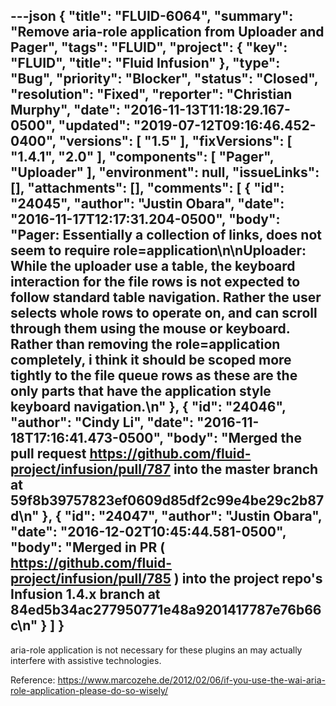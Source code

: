 ---json
{
  "title": "FLUID-6064",
  "summary": "Remove aria-role application from Uploader and Pager",
  "tags": "FLUID",
  "project": {
    "key": "FLUID",
    "title": "Fluid Infusion"
  },
  "type": "Bug",
  "priority": "Blocker",
  "status": "Closed",
  "resolution": "Fixed",
  "reporter": "Christian Murphy",
  "date": "2016-11-13T11:18:29.167-0500",
  "updated": "2019-07-12T09:16:46.452-0400",
  "versions": [
    "1.5"
  ],
  "fixVersions": [
    "1.4.1",
    "2.0"
  ],
  "components": [
    "Pager",
    "Uploader"
  ],
  "environment": null,
  "issueLinks": [],
  "attachments": [],
  "comments": [
    {
      "id": "24045",
      "author": "Justin Obara",
      "date": "2016-11-17T12:17:31.204-0500",
      "body": "Pager: Essentially a collection of links, does not seem to require role=application\n\nUploader: While the uploader use a table, the keyboard interaction for the file rows is not expected to follow standard table navigation. Rather the user selects whole rows to operate on, and can scroll through them using the mouse or keyboard. Rather than removing the role=application completely, i think it should be scoped more tightly to the file queue rows as these are the only parts that have the application style keyboard navigation.\n"
    },
    {
      "id": "24046",
      "author": "Cindy Li",
      "date": "2016-11-18T17:16:41.473-0500",
      "body": "Merged the pull request <https://github.com/fluid-project/infusion/pull/787> into the master branch at 59f8b39757823ef0609d85df2c99e4be29c2b87d\n"
    },
    {
      "id": "24047",
      "author": "Justin Obara",
      "date": "2016-12-02T10:45:44.581-0500",
      "body": "Merged in PR ( <https://github.com/fluid-project/infusion/pull/785> ) into the project repo's Infusion 1.4.x branch at 84ed5b34ac277950771e48a9201417787e76b66c\n"
    }
  ]
}
---
aria-role application is not necessary for these plugins an may actually interfere with assistive technologies.

Reference: <https://www.marcozehe.de/2012/02/06/if-you-use-the-wai-aria-role-application-please-do-so-wisely/>

        